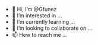 - 👋 Hi, I’m @Gfunez
- 👀 I’m interested in ...
- 🌱 I’m currently learning ...
- 💞️ I’m looking to collaborate on ...
- 📫 How to reach me ...

<!---
Gfunez/Gfunez is a ✨ special ✨ repository because its `README.md` (this file) appears on your GitHub profile.
You can click the Preview link to take a look at your changes.
--->
